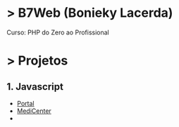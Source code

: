 # > B7Web (Bonieky Lacerda)
Curso: PHP do Zero ao Profissional

# > Projetos
## 1. Javascript
- [Portal](https://github.com/riicard0/php-zero-professional/tree/main/projects/portal)
- [MediCenter](https://github.com/riicard0/php-zero-professional/tree/main/projects/3.%20flexbox%20website)
- 